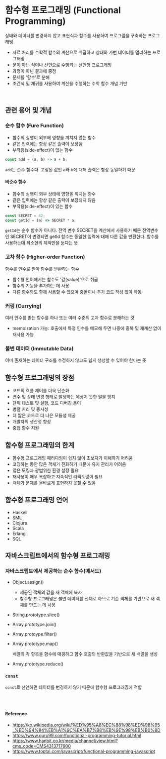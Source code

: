 # 함수형 프로그래밍 (Functional Programming)
상태와 데이터를 변경하지 않고 표현식과 함수를 사용하여 프로그램을 구축하는 프로그래밍
- 자료 처리를 수학적 함수의 계산으로 취급하고 상태와 가변 데이터를 멀리하는 프로그래밍
- 문이 아닌 식이나 선언으로 수행되는 선언형 프로그래밍
- 과정이 아닌 결과에 중점
- 문제를 '함수'로 분해
- 조건식 및 재귀를 사용하여 계산을 수행하는 수학 함수 개념 기반

<br>

## 관련 용어 및 개념
### 순수 함수 (Fure Function)
- 함수의 실행이 외부에 영향을 끼치지 않는 함수
- 같은 입력에는 항상 같은 출력이 보장됨
- 부작용(side-effect)이 없는 함수

```js
const add = (a, b) => a + b;
```
`add`는 순수 함수다. 고정된 값인 a와 b에 대해 출력은 항상 동일하기 때문

#### 비순수 함수
- 함수의 실행이 외부 상태에 영향을 끼치는 함수
- 같은 입력에는 항상 같은 출력이 보장되지 않음
- 부작용(side-effect)이 있는 함수

```js
const SECRET = 42;  
const getId = (a) => SECRET * a;
```
`getId`는 순수 함수가 아니다. 전역 변수 SECRET을 계산에서 사용하기 때문
전역변수인 SECRET이 변경되면 getId 함수는 동일한 입력에 대해 다른 값을 반환한다.
함수를 사용하는데 최소한의 제약만을 둔다는 뜻


### 고차 함수 (Higher-order Function)
함수를 인수로 받아 함수를 반환하는 함수
- 함수형 언어에서는 함수도 '값(value)'으로 취급
- 함수의 기능을 추가하는 데 사용
- 다른 함수와도 함께 사용할 수 있으며 충돌이나 추가 코드 작성 없이 작동

### 커링 (Currying)
여러 인수를 받는 함수를 하나 또는 여러 수준의 고차 함수로 분해하는 것
- memoization 가능: 호출에서 특정 인수를 메모해 두면 나중에 중복 및 재계산 없이 재사용 가능

### 불변 데이터 (Immutable Data)
이미 존재하는 데이터 구조를 수정하지 않고도 쉽게 생성할 수 있어야 한다는 뜻


## 함수형 프로그래밍의 장점
- 코드의 흐름 제어를 더욱 단순화
- 변수 및 상태 변경 형태로 발생하는 예상치 못한 일을 방지
- 단위 테스트 및 실행, 코드 디버깅 용이
- 병렬 처리 및 동시성
- 더 짧은 코드로 더 나은 모듈성 제공
- 개발자의 생산성 향상
- 중첩 함수 지원


## 함수형 프로그래밍의 한계
- 함수형 프로그래밍 패러다임이 쉽지 않아 초보자가 이해하기 어려움
- 코딩하는 동안 많은 객체가 진화하기 때문에 유지 관리가 어려움
- 많은 모킹과 광범위한 환경 설정 필요
- 재사용이 매우 복잡하고 지속적인 리팩토링이 필요
- 객체가 문제를 올바르게 표현하지 못할 수 있음


## 함수형 프로그래밍 언어
- Haskell
- SML
- Clojure
- Scala
- Erlang
- SQL


## 자바스크립트에서의 함수형 프로그래밍
### 자바스크립트에서 제공하는 순수 함수(메서드)
- Object.assign()

    - 제공된 객체의 값을 새 객체에 복사
    - 함수형 프로그래밍은 불변 데이터를 전제로 하므로 기존 객체를 기반으로 새 객체를 만드는 데 사용
- String.prototype.slice()
- Array.prototype.join()
- Array.protoype.filter()
- Array.prototype.map()

    배열의 각 항목을 함수에 매핑하고 함수 호출의 반환값을 기반으로 새 배열을 생성
- Array.prototype.reduce()

### `const` 
`const`로 선언하면 데이터를 변경하지 않기 때문에 함수형 프로그래밍에 적합


<br><br>

#### Reference
- https://ko.wikipedia.org/wiki/%ED%95%A8%EC%88%98%ED%98%95_%ED%94%84%EB%A1%9C%EA%B7%B8%EB%9E%98%EB%B0%8D
- https://www.guru99.com/functional-programming-tutorial.html
- https://www.hanbit.co.kr/media/channel/view.html?cms_code=CMS4313717600
- https://www.toptal.com/javascript/functional-programming-javascript
